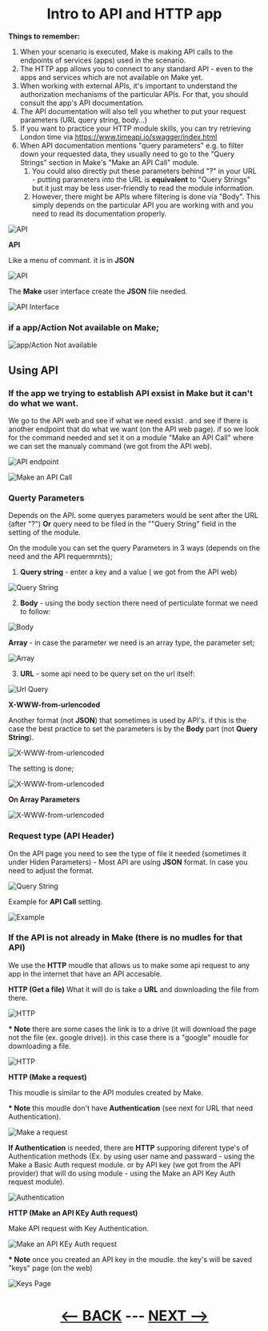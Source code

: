 <div align="center">

# Intro to API and HTTP app


</div>

__Things to remember:__

1. When your scenario is executed, Make is making API calls to the endpoints of services (apps) used in the scenario.
2. The HTTP app allows you to connect to any standard API - even to the apps and services which are not available on Make yet.
3. When working with external APIs, it's important to understand the authorization mechanisms of the particular APIs. For that, you should consult the app's API documentation.
4. The API documentation will also tell you whether to put your request parameters (URL query string, body...)
5. If you want to practice your HTTP module skills, you can try retrieving London time via https://www.timeapi.io/swagger/index.html
6. When API documentation mentions "query parameters" e.g. to filter down your requested data, they usually need to go to the "Query Strings" section in Make's "Make an API Call" module.
   1. You could also directly put these parameters behind "?" in your URL - putting parameters into the URL is __equivalent__ to "Query Strings" but it just may be less user-friendly to read the module information.
   2. However, there might be APIs where filtering is done via "Body". This simply depends on the particular API you are working with and you need to read its documentation properly.
  
   
![API](pic/l3introtoapi.gif)

__API__ 

Like a menu of commant. it is in __JSON__

![API](pic/l3introtoapi1.gif)



The __Make__ user interface create the __JSON__ file needed.

![API Interface](pic/l3introtoapiinterface.gif)

### if a app/Action Not available on Make;

![app/Action Not available](pic/l3introtoapinotavailable.gif)

## Using API

### If the app we trying to establish API exsist in Make but it can't do what we want.

We go to the API web and see if what we need exsist . and see if there is another endpoint that do what we want (on the API web page).  if so we look for the command needed and set it on a module "Make an API Call" where we can set the manualy command (we got from the API web).
   
![API endpoint](pic/l3introtoapiendpoint.gif)

![Make an API Call](pic/l3introtoapimakecall.gif)

### Querty Parameters

Depends on the API. some queryes parameters would be sent after the URL (after "?") __Or__  query need to be filed in the ""Query String" field in the setting of the module.

On the module you can set the query Parameters in 3 ways (depends on the need and the API requermrnts);
1. __Query string__ -  enter a key and a value ( we got from the API web)

![Query String](pic/l3introtoapistring.gif)

2. __Body__ - using the body section there need of perticulate format we need to follow:

![Body](pic/l3introtoapibody.gif)

__Array__ - in case the parameter we need is an array type, the parameter set;

![Array](pic/l3introtoapiarray.gif)

3. __URL__ - some api need to be query set on the url itself:
   
![Url Query](pic/l3introtoapiurl.gif)

__X-WWW-from-urlencoded__

Another format (not __JSON__) that sometimes is used by API's. if this is the case the best practice to set the parameters is by the __Body__ part (not __Query String__).

![X-WWW-from-urlencoded](pic/l3introtoapiwwwform.gif)

The setting is done;

![X-WWW-from-urlencoded](pic/l3introtoapiwwwform.gif)

__On Array Parameters__

![X-WWW-from-urlencoded](pic/l3introtoapiwwwarray.gif)

### Request type (API Header)

On the  API page you need to see the type of file it needed (sometimes it under Hiden Parameters) - Most API are using __JSON__ format. 
In case you need to adjust the format.

![Query String](pic/l3introtoapiwwwformformat.gif)

Example for __API Call__ setting.

![Example](pic/l3introtoapiexample.gif)

### If the API is not already in Make (there is no mudles for that API)

We use the __HTTP__ moudle that allows us to make some api request to any app in the internet that have an API accesable.

__HTTP (Get a file)__
What it will do is take a __URL__ and downloading the file from there.

![HTTP](pic/l3introtoapihttp.gif)

__* Note__ there are some cases the link is to a drive (it will download the page not the file (ex. google drive)). in this case there is a "google" moudle for downloading a file.

![HTTP](pic/l3introtoapigoogle.gif)

__HTTP (Make a request)__

This moudle is similar to the API modules created by Make.

__* Note__ this moudle don't have __Authentication__ (see next for URL that need Authentication).

![Make a request](pic/l3introtoapihttpmake.gif)

__If Authentication__ is needed, there are __HTTP__ supporing diferent type's of Authentication methods (Ex. by using user name and passward - using the Make a Basic Auth request module. or by API key (we got from the API provider) that will do using module - using the Make an API Key Auth request module).

![Authentication](pic/l3introtoapiautentication.gif)

__HTTP (Make an API KEy Auth request)__

Make API request with Key Authentication.

![Make an API KEy Auth request](pic/l3introtoapiapireq.gif)

__* Note__ once you created an API key in the moudle. the key's will be saved "keys" page (on the web)

![Keys Page](pic/l3introtoapikeypage.gif)

<div align="center">
  
# [<-- BACK](l3managingconnections.md) --- [NEXT -->](l3gettinghelp.md)
</div>

